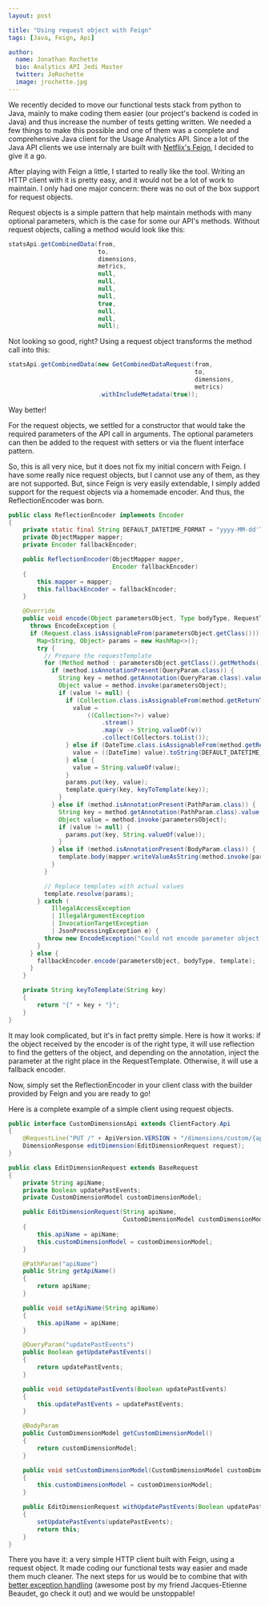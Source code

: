 ```yaml
---
layout: post

title: "Using request object with Feign"
tags: [Java, Feign, Api]

author:
  name: Jonathan Rochette
  bio: Analytics API Jedi Master
  twitter: JoRochette
  image: jrochette.jpg
---
```

We recently decided to move our functional tests stack from python to Java, mainly to make coding them easier (our project's backend is coded in Java) and thus increase the number of tests getting written. We needed a few things to make this possible and one of them was a complete and comprehensive Java client for the Usage Analytics API. Since a lot of the Java API clients we use internaly are built with [Netflix's Feign](https://github.com/OpenFeign/feign), I decided to give it a go.

<!-- more -->

After playing with Feign a little, I started to really like the tool. Writing an HTTP client with it is pretty easy, and it would not be a lot of work to maintain. I only had one major concern: there was no out of the box support for request objects.

Request objects is a simple pattern that help maintain methods with many optional parameters, which is the case for some our API's methods. Without request objects, calling a method would look like this:

```java
statsApi.getCombinedData(from,
                         to,
                         dimensions,
                         metrics,
                         null,
                         null,
                         null,
                         null,
                         true,
                         null,
                         null,
                         null);
```

Not looking so good, right? Using a request object transforms the method call into this:

```java
statsApi.getCombinedData(new GetCombinedDataRequest(from,
                                                    to,
                                                    dimensions,
                                                    metrics)
                         .withIncludeMetadata(true));
```

Way better! 

For the request objects, we settled for a constructor that would take the required parameters of the API call in arguments. The optional parameters can then be added to the request with setters or via the fluent interface pattern.

So, this is all very nice, but it does not fix my initial concern with Feign. I have some really nice request objects, but I cannot use any of them, as they are not supported. But, since Feign is very easily extendable, I simply added support for the request objects via a homemade encoder. And thus, the ReflectionEncoder was born.

```java
public class ReflectionEncoder implements Encoder
{
    private static final String DEFAULT_DATETIME_FORMAT = "yyyy-MM-dd'T'HH:mm:ss.SSSZZ";
    private ObjectMapper mapper;
    private Encoder fallbackEncoder;

    public ReflectionEncoder(ObjectMapper mapper,
                             Encoder fallbackEncoder)
    {
        this.mapper = mapper;
        this.fallbackEncoder = fallbackEncoder;
    }

    @Override
    public void encode(Object parametersObject, Type bodyType, RequestTemplate template)
      throws EncodeException {
      if (Request.class.isAssignableFrom(parametersObject.getClass())) {
        Map<String, Object> params = new HashMap<>();
        try {
          // Prepare the requestTemplate
          for (Method method : parametersObject.getClass().getMethods()) {
            if (method.isAnnotationPresent(QueryParam.class)) {
              String key = method.getAnnotation(QueryParam.class).value();
              Object value = method.invoke(parametersObject);
              if (value != null) {
                if (Collection.class.isAssignableFrom(method.getReturnType())) {
                  value =
                      ((Collection<?>) value)
                          .stream()
                          .map(v -> String.valueOf(v))
                          .collect(Collectors.toList());
                } else if (DateTime.class.isAssignableFrom(method.getReturnType())) {
                  value = ((DateTime) value).toString(DEFAULT_DATETIME_FORMAT);
                } else {
                  value = String.valueOf(value);
                }
                params.put(key, value);
                template.query(key, keyToTemplate(key));
              }
            } else if (method.isAnnotationPresent(PathParam.class)) {
              String key = method.getAnnotation(PathParam.class).value();
              Object value = method.invoke(parametersObject);
              if (value != null) {
                params.put(key, String.valueOf(value));
              }
            } else if (method.isAnnotationPresent(BodyParam.class)) {
              template.body(mapper.writeValueAsString(method.invoke(parametersObject)));
            }
          }

          // Replace templates with actual values
          template.resolve(params);
        } catch (
            IllegalAccessException
            | IllegalArgumentException
            | InvocationTargetException
            | JsonProcessingException e) {
          throw new EncodeException("Could not encode parameter object correctly", e);
        }
      } else {
        fallbackEncoder.encode(parametersObject, bodyType, template);
      }
    }

    private String keyToTemplate(String key)
    {
        return "{" + key + "}";
    }
}
```

It may look complicated, but it's in fact pretty simple. Here is how it works: if the object received by the encoder is of the right type, it will use reflection to find the getters of the object, and depending on the annotation, inject the parameter at the right place in the RequestTemplate. Otherwise, it will use a fallback encoder. 

Now, simply set the ReflectionEncoder in your client class with the builder provided by Feign and you are ready to go!

Here is a complete example of a simple client using request objects.

```java
public interface CustomDimensionsApi extends ClientFactory.Api
{
    @RequestLine("PUT /" + ApiVersion.VERSION + "/dimensions/custom/{apiName}")
    DimensionResponse editDimension(EditDimensionRequest request);
}
```

```java
public class EditDimensionRequest extends BaseRequest
{
    private String apiName;
    private Boolean updatePastEvents;
    private CustomDimensionModel customDimensionModel;

    public EditDimensionRequest(String apiName,
                                CustomDimensionModel customDimensionModel)
    {
        this.apiName = apiName;
        this.customDimensionModel = customDimensionModel;
    }

    @PathParam("apiName")
    public String getApiName()
    {
        return apiName;
    }

    public void setApiName(String apiName)
    {
        this.apiName = apiName;
    }

    @QueryParam("updatePastEvents")
    public Boolean getUpdatePastEvents()
    {
        return updatePastEvents;
    }

    public void setUpdatePastEvents(Boolean updatePastEvents)
    {
        this.updatePastEvents = updatePastEvents;
    }

    @BodyParam
    public CustomDimensionModel getCustomDimensionModel()
    {
        return customDimensionModel;
    }

    public void setCustomDimensionModel(CustomDimensionModel customDimensionModel)
    {
        this.customDimensionModel = customDimensionModel;
    }

    public EditDimensionRequest withUpdatePastEvents(Boolean updatePastEvents)
    {
        setUpdatePastEvents(updatePastEvents);
        return this;
    }
}
```

There you have it: a very simple HTTP client built with Feign, using a request object. It made coding our functional tests way easier and made them much cleaner. The next steps for us would be to combine that with [better exception handling](http://source.coveo.com/2016/02/19/microservices-and-exception-handling/) (awesome post by my friend Jacques-Etienne Beaudet, go check it out) and we would be unstoppable!

